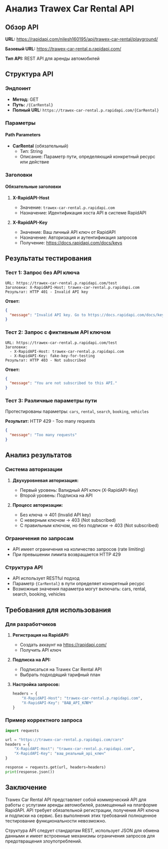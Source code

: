 # Анализ Trawex Car Rental API

## Обзор API

**URL:** https://rapidapi.com/nilesh160195/api/trawex-car-rental/playground/

**Базовый URL:** https://trawex-car-rental.p.rapidapi.com/

**Тип API:** REST API для аренды автомобилей

## Структура API

### Эндпоинт
- **Метод:** GET
- **Путь:** `/{CarRental}`
- **Полный URL:** `https://trawex-car-rental.p.rapidapi.com/{CarRental}`

### Параметры

#### Path Parameters
- **CarRental** (обязательный)
  - Тип: String
  - Описание: Параметр пути, определяющий конкретный ресурс или действие

### Заголовки

#### Обязательные заголовки
1. **X-RapidAPI-Host**
   - Значение: `trawex-car-rental.p.rapidapi.com`
   - Назначение: Идентификация хоста API в системе RapidAPI

2. **X-RapidAPI-Key**
   - Значение: Ваш личный API ключ от RapidAPI
   - Назначение: Авторизация и аутентификация запросов
   - Получение: https://docs.rapidapi.com/docs/keys

## Результаты тестирования

### Тест 1: Запрос без API ключа
```
URL: https://trawex-car-rental.p.rapidapi.com/test
Заголовки: X-RapidAPI-Host: trawex-car-rental.p.rapidapi.com
Результат: HTTP 401 - Invalid API key
```

**Ответ:**
```json
{
  "message": "Invalid API key. Go to https://docs.rapidapi.com/docs/keys for more info."
}
```

### Тест 2: Запрос с фиктивным API ключом
```
URL: https://trawex-car-rental.p.rapidapi.com/test
Заголовки: 
  - X-RapidAPI-Host: trawex-car-rental.p.rapidapi.com
  - X-RapidAPI-Key: fake-key-for-testing
Результат: HTTP 403 - Not subscribed
```

**Ответ:**
```json
{
  "message": "You are not subscribed to this API."
}
```

### Тест 3: Различные параметры пути
Протестированы параметры: `cars`, `rental`, `search`, `booking`, `vehicles`

**Результат:** HTTP 429 - Too many requests
```json
{
  "message": "Too many requests"
}
```

## Анализ результатов

### Система авторизации
1. **Двухуровневая авторизация:**
   - Первый уровень: Валидный API ключ (X-RapidAPI-Key)
   - Второй уровень: Подписка на API

2. **Процесс авторизации:**
   - Без ключа → 401 (Invalid API key)
   - С неверным ключом → 403 (Not subscribed)
   - С правильным ключом, но без подписки → 403 (Not subscribed)

### Ограничения по запросам
- API имеет ограничения на количество запросов (rate limiting)
- При превышении лимита возвращается HTTP 429

### Структура API
- API использует RESTful подход
- Параметр `{CarRental}` в пути определяет конкретный ресурс
- Возможные значения параметра могут включать: cars, rental, search, booking, vehicles

## Требования для использования

### Для разработчиков
1. **Регистрация на RapidAPI:**
   - Создать аккаунт на https://rapidapi.com/
   - Получить API ключ

2. **Подписка на API:**
   - Подписаться на Trawex Car Rental API
   - Выбрать подходящий тарифный план

3. **Настройка запросов:**
   ```python
   headers = {
       "X-RapidAPI-Host": "trawex-car-rental.p.rapidapi.com",
       "X-RapidAPI-Key": "ВАШ_API_КЛЮЧ"
   }
   ```

### Пример корректного запроса
```python
import requests

url = "https://trawex-car-rental.p.rapidapi.com/cars"
headers = {
    "X-RapidAPI-Host": "trawex-car-rental.p.rapidapi.com",
    "X-RapidAPI-Key": "ваш_реальный_api_ключ"
}

response = requests.get(url, headers=headers)
print(response.json())
```

## Заключение

Trawex Car Rental API представляет собой коммерческий API для работы с услугами аренды автомобилей, размещенный на платформе RapidAPI. API требует обязательной регистрации, получения API ключа и подписки на сервис. Без выполнения этих требований полноценное тестирование функциональности невозможно.

Структура API следует стандартам REST, использует JSON для обмена данными и имеет встроенные механизмы ограничения запросов для предотвращения злоупотреблений.

